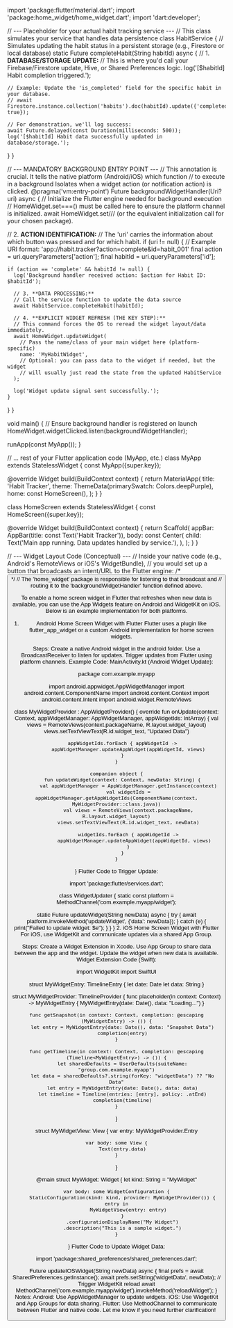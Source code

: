 import 'package:flutter/material.dart';
import 'package:home_widget/home_widget.dart';
import 'dart:developer';

// --- Placeholder for your actual habit tracking service ---
// This class simulates your service that handles data persistence
class HabitService {
  // Simulates updating the habit status in a persistent storage (e.g., Firestore or local database)
  static Future<void> completeHabit(String habitId) async {
    // 1. **DATABASE/STORAGE UPDATE:**
    // This is where you'd call your Firebase/Firestore update, Hive, or Shared Preferences logic.
    log('[$habitId] Habit completion triggered.');
    
    // Example: Update the 'is_completed' field for the specific habit in your database.
    // await Firestore.instance.collection('habits').doc(habitId).update({'completed': true});

    // For demonstration, we'll log success:
    await Future.delayed(const Duration(milliseconds: 500));
    log('[$habitId] Habit data successfully updated in database/storage.');
  }
}

// --- MANDATORY BACKGROUND ENTRY POINT ---
// This annotation is crucial. It tells the native platform (Android/iOS) which function
// to execute in a background Isolates when a widget action (or notification action) is clicked.
@pragma('vm:entry-point')
Future<void> backgroundWidgetHandler(Uri? uri) async {
  // Initialize the Flutter engine needed for background execution
  // HomeWidget.set===() must be called here to ensure the platform channel is initialized.
  await HomeWidget.set/// (or the equivalent initialization call for your chosen package).

  // 2. **ACTION IDENTIFICATION:**
  // The 'uri' carries the information about which button was pressed and for which habit.
  if (uri != null) {
    // Example URI format: 'app://habit.tracker?action=complete&id=habit_001'
    final action = uri.queryParameters['action'];
    final habitId = uri.queryParameters['id'];

    if (action == 'complete' && habitId != null) {
      log('Background handler received action: $action for Habit ID: $habitId');
      
      // 3. **DATA PROCESSING:**
      // Call the service function to update the data source
      await HabitService.completeHabit(habitId);
      
      // 4. **EXPLICIT WIDGET REFRESH (THE KEY STEP):**
      // This command forces the OS to reread the widget layout/data immediately.
      await HomeWidget.updateWidget(
        // Pass the name/class of your main widget here (platform-specific)
        name: 'MyHabitWidget', 
        // Optional: you can pass data to the widget if needed, but the widget
        // will usually just read the state from the updated HabitService
      );
      
      log('Widget update signal sent successfully.');
    }
  }
}

void main() {
  // Ensure background handler is registered on launch
  HomeWidget.widgetClicked.listen(backgroundWidgetHandler);
  
  runApp(const MyApp());
}

// ... rest of your Flutter application code (MyApp, etc.)
class MyApp extends StatelessWidget {
  const MyApp({super.key});

  @override
  Widget build(BuildContext context) {
    return MaterialApp(
      title: 'Habit Tracker',
      theme: ThemeData(primarySwatch: Colors.deepPurple),
      home: const HomeScreen(),
    );
  }
}

class HomeScreen extends StatelessWidget {
  const HomeScreen({super.key});

  @override
  Widget build(BuildContext context) {
    return Scaffold(
      appBar: AppBar(title: const Text('Habit Tracker')),
      body: const Center(
        child: Text('Main app running. Data updates handled by service.'),
      ),
    );
  }
}

// --- Widget Layout Code (Conceptual) ---
// Inside your native code (e.g., Android's RemoteViews or iOS's WidgetBundle), 
// you would set up a button that broadcasts an intent/URL to the Flutter engine:
/*
  <Button 
    onClick="app://habit.tracker?action=complete&id={{habit.id}}" 
    text="✅" 
  />
*/
// The 'home_widget' package is responsible for listening to that broadcast and 
// routing it to the 'backgroundWidgetHandler' function defined above.






To enable a home screen widget in Flutter that refreshes when new data is available, you can use the App Widgets feature on Android and WidgetKit on iOS. Below is an example implementation for both platforms.

1. Android Home Screen Widget with Flutter
Flutter uses a plugin like flutter_app_widget or a custom Android implementation for home screen widgets.

Steps:
Create a native Android widget in the android folder.
Use a BroadcastReceiver to listen for updates.
Trigger updates from Flutter using platform channels.
Example Code:
MainActivity.kt (Android Widget Update):


package com.example.myapp

import android.appwidget.AppWidgetManager
import android.content.ComponentName
import android.content.Context
import android.content.Intent
import android.widget.RemoteViews

class MyWidgetProvider : AppWidgetProvider() {
    override fun onUpdate(context: Context, appWidgetManager: AppWidgetManager, appWidgetIds: IntArray) {
        val views = RemoteViews(context.packageName, R.layout.widget_layout)
        views.setTextViewText(R.id.widget_text, "Updated Data")

        appWidgetIds.forEach { appWidgetId ->
            appWidgetManager.updateAppWidget(appWidgetId, views)
        }
    }

    companion object {
        fun updateWidget(context: Context, newData: String) {
            val appWidgetManager = AppWidgetManager.getInstance(context)
            val widgetIds = appWidgetManager.getAppWidgetIds(ComponentName(context, MyWidgetProvider::class.java))
            val views = RemoteViews(context.packageName, R.layout.widget_layout)
            views.setTextViewText(R.id.widget_text, newData)

            widgetIds.forEach { appWidgetId ->
                appWidgetManager.updateAppWidget(appWidgetId, views)
            }
        }
    }
}
Flutter Code to Trigger Update:


import 'package:flutter/services.dart';

class WidgetUpdater {
  static const platform = MethodChannel('com.example.myapp/widget');

  static Future<void> updateWidget(String newData) async {
    try {
      await platform.invokeMethod('updateWidget', {'data': newData});
    } catch (e) {
      print("Failed to update widget: $e");
    }
  }
}
2. iOS Home Screen Widget with Flutter
For iOS, use WidgetKit and communicate updates via a shared App Group.

Steps:
Create a Widget Extension in Xcode.
Use App Group to share data between the app and the widget.
Update the widget when new data is available.
Widget Extension Code (Swift):


import WidgetKit
import SwiftUI

struct MyWidgetEntry: TimelineEntry {
    let date: Date
    let data: String
}

struct MyWidgetProvider: TimelineProvider {
    func placeholder(in context: Context) -> MyWidgetEntry {
        MyWidgetEntry(date: Date(), data: "Loading...")
    }

    func getSnapshot(in context: Context, completion: @escaping (MyWidgetEntry) -> ()) {
        let entry = MyWidgetEntry(date: Date(), data: "Snapshot Data")
        completion(entry)
    }

    func getTimeline(in context: Context, completion: @escaping (Timeline<MyWidgetEntry>) -> ()) {
        let sharedDefaults = UserDefaults(suiteName: "group.com.example.myapp")
        let data = sharedDefaults?.string(forKey: "widgetData") ?? "No Data"
        let entry = MyWidgetEntry(date: Date(), data: data)
        let timeline = Timeline(entries: [entry], policy: .atEnd)
        completion(timeline)
    }
}

struct MyWidgetView: View {
    var entry: MyWidgetProvider.Entry

    var body: some View {
        Text(entry.data)
    }
}

@main
struct MyWidget: Widget {
    let kind: String = "MyWidget"

    var body: some WidgetConfiguration {
        StaticConfiguration(kind: kind, provider: MyWidgetProvider()) { entry in
            MyWidgetView(entry: entry)
        }
        .configurationDisplayName("My Widget")
        .description("This is a sample widget.")
    }
}
Flutter Code to Update Widget Data:


import 'package:shared_preferences/shared_preferences.dart';

Future<void> updateIOSWidget(String newData) async {
  final prefs = await SharedPreferences.getInstance();
  await prefs.setString('widgetData', newData);
  // Trigger WidgetKit reload
  await MethodChannel('com.example.myapp/widget').invokeMethod('reloadWidget');
}
Notes:
Android: Use AppWidgetManager to update widgets.
iOS: Use WidgetKit and App Groups for data sharing.
Flutter: Use MethodChannel to communicate between Flutter and native code.
Let me know if you need further clarification!